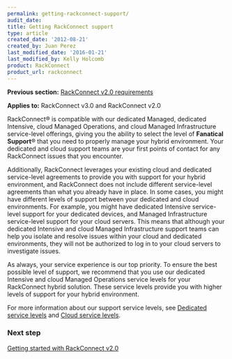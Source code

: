 ```yaml
---
permalink: getting-rackconnect-support/
audit_date:
title: Getting RackConnect support
type: article
created_date: '2012-08-21'
created_by: Juan Perez
last_modified_date: '2016-01-21'
last_modified_by: Kelly Holcomb
product: RackConnect
product_url: rackconnect
---
```


**Previous section:** [RackConnect v2.0 requirements](/how-to/rackconnect-v20-requirements)

**Applies to:** RackConnect v3.0 and RackConnect v2.0

RackConnect&reg; is compatible with our dedicated Managed,
dedicated Intensive, cloud Managed Operations, and cloud Managed
Infrastructure service-level offerings, giving you the ability to select
the level of **Fanatical Support**&reg; that you need to properly manage your
hybrid environment. Your dedicated and cloud support teams are your
first points of contact for any RackConnect issues that you encounter.

Additionally, RackConnect leverages your existing cloud and dedicated
service-level agreements to provide you with support for your hybrid
environment, and RackConnect does not include different service-level
agreements than what you already have in place. In some cases, you might
have different levels of support between your dedicated and cloud
environments. For example, you might have dedicated Intensive service-level support for your dedicated devices, and Managed Infrastructure
service-level support for your cloud servers. This means that although
your dedicated Intensive and cloud Managed Infrastructure support teams
can help you isolate and resolve issues within your cloud and dedicated
environments, they will not be authorized to log in to your cloud
servers to investigate issues.

As always, your service experience is our top priority. To ensure the
best possible level of support, we recommend that you use our dedicated
Intensive and cloud Managed Operations service levels for your
RackConnect hybrid solution. These service levels provide you with
higher levels of support for your hybrid environment.

For more information about our support service levels, see [Dedicated service levels](http://www.rackspace.com/managed-hosting/service-levels/) and
[Cloud service levels](http://www.rackspace.com/cloud/compare-service-levels).


### Next step

[Getting started with RackConnect v2.0](/how-to/rackconnect-v20)
